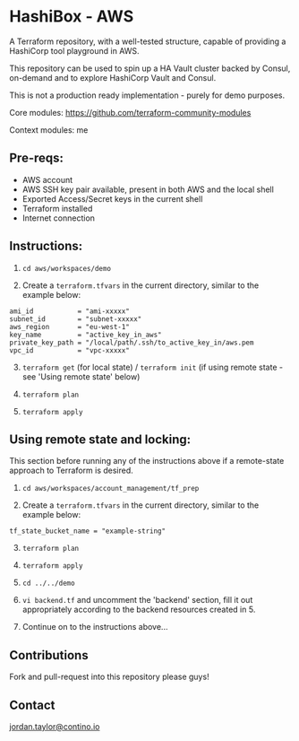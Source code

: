 # HashiBox - AWS
A Terraform repository, with a well-tested structure, capable of providing a HashiCorp tool playground in AWS.

This repository can be used to spin up a HA Vault cluster backed by Consul, on-demand and to explore HashiCorp Vault and Consul.

This is not a production ready implementation - purely for demo purposes.

Core modules: https://github.com/terraform-community-modules

Context modules: me

## Pre-reqs:
- AWS account
- AWS SSH key pair available, present in both AWS and the local shell
- Exported Access/Secret keys in the current shell
- Terraform installed
- Internet connection


## Instructions:
1. `cd aws/workspaces/demo`

2. Create a `terraform.tfvars` in the current directory, similar to the example below:
```
ami_id           = "ami-xxxxx"
subnet_id        = "subnet-xxxxx"
aws_region       = "eu-west-1"
key_name         = "active_key_in_aws"
private_key_path = "/local/path/.ssh/to_active_key_in/aws.pem
vpc_id           = "vpc-xxxxx"
```

3. `terraform get` (for local state) / `terraform init` (if using remote state - see 'Using remote state' below)

4. `terraform plan`

5. `terraform apply`


## Using remote state and locking:
This section before running any of the instructions above if a remote-state approach to Terraform is desired.

1. `cd aws/workspaces/account_management/tf_prep`

2. Create a `terraform.tfvars` in the current directory, similar to the example below:
```
tf_state_bucket_name = "example-string"
```

3. `terraform plan`

4. `terraform apply`

5. `cd ../../demo`

6. `vi backend.tf` and uncomment the 'backend' section, fill it out appropriately according to the backend resources created in 5.

7. Continue on to the instructions above...


## Contributions
Fork and pull-request into this repository please guys!


## Contact
jordan.taylor@contino.io
